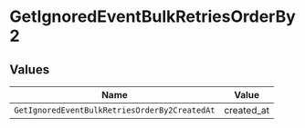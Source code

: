 # GetIgnoredEventBulkRetriesOrderBy2


## Values

| Name                                          | Value                                         |
| --------------------------------------------- | --------------------------------------------- |
| `GetIgnoredEventBulkRetriesOrderBy2CreatedAt` | created_at                                    |
